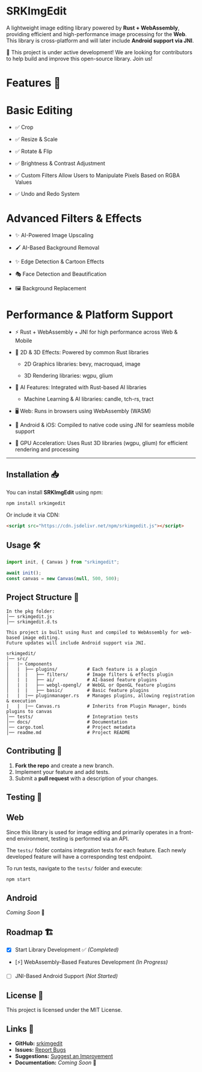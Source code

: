 # SRKImgEdit

A lightweight image editing library powered by **Rust + WebAssembly**, providing efficient and high-performance image processing for the **Web**. This library is cross-platform and will later include **Android support via JNI**.

🚧 This project is under active development! We are looking for contributors to help build and improve this open-source library. Join us!

# Features 🚀

# Basic Editing

- ✅ Crop

- ✅ Resize & Scale

- ✅ Rotate & Flip

- ✅ Brightness & Contrast Adjustment

- ✅ Custom Filters Allow Users to Manipulate Pixels Based on RGBA Values

- ✅ Undo and Redo System

# Advanced Filters & Effects

- ✨ AI-Powered Image Upscaling

- 🖌️ AI-Based Background Removal

- ✨ Edge Detection & Cartoon Effects

- 🎭 Face Detection and Beautification

- 🖼️ Background Replacement

# Performance & Platform Support

- ⚡ Rust + WebAssembly + JNI for high performance across Web & Mobile

- 🎨 2D & 3D Effects: Powered by common Rust libraries

  - 2D Graphics libraries: bevy, macroquad, image

  - 3D Rendering libraries: wgpu, glium

- 🧠 AI Features: Integrated with Rust-based AI libraries

  - Machine Learning & AI libraries: candle, tch-rs, tract

- 🖥️ Web: Runs in browsers using WebAssembly (WASM)

- 📱 Android & iOS: Compiled to native code using JNI for seamless mobile support

- 🚀 GPU Acceleration: Uses Rust 3D libraries (wgpu, glium) for efficient rendering and processing

---

## Installation 📥

You can install **SRKImgEdit** using npm:

```sh
npm install srkimgedit
```

Or include it via CDN:

```html
<script src="https://cdn.jsdelivr.net/npm/srkimgedit.js"></script>
```

## Usage 🛠️

```js
import init, { Canvas } from "srkimgedit";

await init();
const canvas = new Canvas(null, 500, 500);
```

## Project Structure 📂

```
In the pkg folder:
│── srkimgedit.js
│── srkimgedit.d.ts

This project is built using Rust and compiled to WebAssembly for web-based image editing.
Future updates will include Android support via JNI.

srkimgedit/
│── src/
|   |─ Components
│   |  ├── plugins/           # Each feature is a plugin
│   |  |   ├── filters/       # Image filters & effects plugin
│   |  |   ├── ai/            # AI-based feature plugins
│   |  |   ├── webgl-opengl/  # WebGL or OpenGL feature plugins
│   |  |   ├── basic/         # Basic feature plugins
|   |  |── pluginmanager.rs   # Manages plugins, allowing registration & execution
|   |  |── Canvas.rs          # Inherits from Plugin Manager, binds plugins to canvas
│── tests/                    # Integration tests
│── docs/                     # Documentation
│── cargo.toml                # Project metadata
│── readme.md                 # Project README
```

## Contributing 🤝

1. **Fork the repo** and create a new branch.
2. Implement your feature and add tests.
3. Submit a **pull request** with a description of your changes.

## Testing 🧪

## Web

Since this library is used for image editing and primarily operates in a front-end environment, testing is performed via an API.

The `tests/` folder contains integration tests for each feature. Each newly developed feature will have a corresponding test endpoint.

To run tests, navigate to the `tests/` folder and execute:

```sh
npm start
```

## Android

_Coming Soon_ 🚀

## Roadmap 🏗️

- [x] Start Library Development ✅ _(Completed)_
- [⚡] WebAssembly-Based Features Development _(In Progress)_
- [ ] JNI-Based Android Support _(Not Started)_

## License 📜

This project is licensed under the MIT License.

## Links 🔗

- **GitHub:** [srkimgedit](https://github.com/Karthick01234/srkimgedit)
- **Issues:** [Report Bugs](https://github.com/Karthick01234/srkimgedit/issues)
- **Suggestions:** [Suggest an Improvement](https://github.com/Karthick01234/srkimgedit/issues/new?assignees=&labels=enhancement&template=feature_request.md&title=)
- **Documentation:** _Coming Soon_ 🚀
